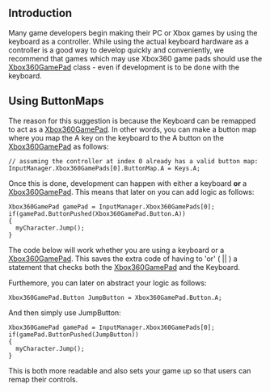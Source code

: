 ## Introduction

Many game developers begin making their PC or Xbox games by using the keyboard as a controller. While using the actual keyboard hardware as a controller is a good way to develop quickly and conveniently, we recommend that games which may use Xbox360 game pads should use the [Xbox360GamePad](/frb/docs/index.php?title=FlatRedBall.Input.Xbox360GamePad "FlatRedBall.Input.Xbox360GamePad") class - even if development is to be done with the keyboard.

## Using ButtonMaps

The reason for this suggestion is because the Keyboard can be remapped to act as a [Xbox360GamePad](/frb/docs/index.php?title=FlatRedBall.Input.Xbox360GamePad "FlatRedBall.Input.Xbox360GamePad"). In other words, you can make a button map where you map the A key on the keyboard to the A button on the [Xbox360GamePad](/frb/docs/index.php?title=FlatRedBall.Input.Xbox360GamePad "FlatRedBall.Input.Xbox360GamePad") as follows:

    // assuming the controller at index 0 already has a valid button map:
    InputManager.Xbox360GamePads[0].ButtonMap.A = Keys.A;

Once this is done, development can happen with either a keyboard **or** a [Xbox360GamePad](/frb/docs/index.php?title=FlatRedBall.Input.Xbox360GamePad "FlatRedBall.Input.Xbox360GamePad"). This means that later on you can add logic as follows:

    Xbox360GamePad gamePad = InputManager.Xbox360GamePads[0];
    if(gamePad.ButtonPushed(Xbox360GamePad.Button.A))
    {
      myCharacter.Jump();
    }

The code below will work whether you are using a keyboard or a [Xbox360GamePad](/frb/docs/index.php?title=FlatRedBall.Input.Xbox360GamePad "FlatRedBall.Input.Xbox360GamePad"). This saves the extra code of having to 'or' ( \|\| ) a statement that checks both the [Xbox360GamePad](/frb/docs/index.php?title=FlatRedBall.Input.Xbox360GamePad "FlatRedBall.Input.Xbox360GamePad") and the Keyboard.

Furthemore, you can later on abstract your logic as follows:

    Xbox360GamePad.Button JumpButton = Xbox360GamePad.Button.A;

And then simply use JumpButton:

    Xbox360GamePad gamePad = InputManager.Xbox360GamePads[0];
    if(gamePad.ButtonPushed(JumpButton))
    {
      myCharacter.Jump();
    }

This is both more readable and also sets your game up so that users can remap their controls.
